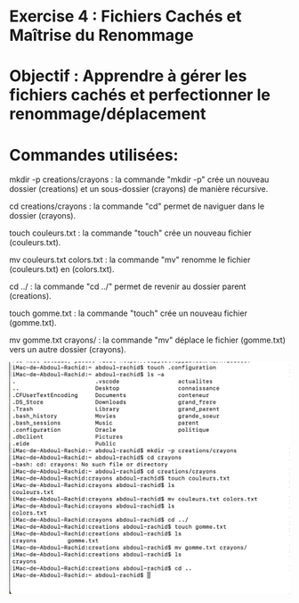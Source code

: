 # Exercise 4 : Fichiers Cachés et Maîtrise du Renommage


# Objectif : Apprendre à gérer les fichiers cachés et perfectionner le renommage/déplacement


# Commandes utilisées:


mkdir -p creations/crayons : la commande "mkdir -p" crée un nouveau dossier (creations) et un sous-dossier (crayons) de manière récursive.


cd creations/crayons : la commande "cd" permet de naviguer dans le dossier (crayons).


touch couleurs.txt : la commande "touch" crée un nouveau fichier (couleurs.txt).


mv couleurs.txt colors.txt : la commande "mv" renomme le fichier (couleurs.txt) en (colors.txt).


cd ../ : la commande "cd ../" permet de revenir au dossier parent (creations).


touch gomme.txt : la commande "touch" crée un nouveau fichier (gomme.txt).


mv gomme.txt crayons/ : la commande "mv" déplace le fichier (gomme.txt) vers un autre dossier (crayons).


![Exo4](../Exercice4.png)
